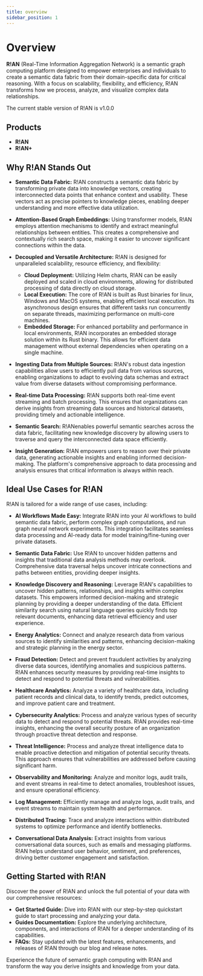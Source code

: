 ```yaml
---
title: overview
sidebar_position: 1
---
```


# Overview

**R!AN** (Real-Time Information Aggregation Network) is a semantic graph computing platform designed to empower enterprises and individuals to create a semantic data fabric from their domain-specific data for critical reasoning. With a focus on scalability, flexibility, and efficiency, R!AN transforms how we process, analyze, and visualize complex data relationships.


The current stable version of R!AN is v1.0.0

## Products

- **R!AN**
- **R!AN+**


## Why R!AN Stands Out


- **Semantic Data Fabric:** R!AN constructs a semantic data fabric by transforming private data into knowledge vectors, creating interconnected data points that enhance context and usability. These vectors act as precise pointers to knowledge pieces, enabling deeper understanding and more effective data utilization.

- **Attention-Based Graph Embeddings:** Using transformer models, R!AN employs attention mechanisms to identify and extract meaningful relationships between entities. This creates a comprehensive and contextually rich search space, making it easier to uncover significant connections within the data.

- **Decoupled and Versatile Architecture:** R!AN is designed for unparalleled scalability, resource efficiency, and flexibility:

    - **Cloud Deployment:** Utilizing Helm charts, R!AN can be easily deployed and scaled in cloud environments, allowing for distributed processing of data directly on cloud storage.
    - **Local Execution:** The core of R!AN is built as Rust binaries for linux, Windows and MacOS systems, enabling efficient local execution. Its asynchronous design ensures that different tasks run concurrently on separate threads, maximizing performance on multi-core machines.
    - **Embedded Storage:** For enhanced portability and performance in local environments, R!AN incorporates an embedded storage solution within its Rust binary. This allows for efficient data management without external dependencies when operating on a single machine.

- **Ingesting Data from Multiple Sources:** R!AN's robust data ingestion capabilities allow users to efficiently pull data from various sources, enabling organizations to adapt to evolving data schemas and extract value from diverse datasets without compromising performance.

- **Real-time Data Processing:** R!AN supports both real-time event streaming and batch processing. This ensures that organizations can derive insights from streaming data sources and historical datasets, providing timely and actionable intelligence.

- **Semantic Search:** R!ANenables powerful semantic searches across the data fabric, facilitating new knowledge discovery by allowing users to traverse and query the interconnected data space efficiently.

- **Insight Generation:** R!AN empowers users to reason over their private data, generating actionable insights and enabling informed decision-making. The platform's comprehensive approach to data processing and analysis ensures that critical information is always within reach.


## Ideal Use Cases for R!AN

R!AN is tailored for a wide range of use cases, including:

- **AI Workflows Made Easy:** Integrate R!AN into your AI workflows to build semantic data fabric, perform complex graph computations, and run graph neural network experiments. This integration facilitates seamless data processing and AI-ready data for model training/fine-tuning over private datasets.

- **Semantic Data Fabric:** Use R!AN to uncover hidden patterns and insights that traditional data analysis methods may overlook. Comprehensive data traversal helps uncover intricate connections and paths between entities, providing deeper insights.

- **Knowledge Discovery and Reasoning:** Leverage R!AN's capabilities to uncover hidden patterns, relationships, and insights within complex datasets. This empowers informed decision-making and strategic planning by providing a deeper understanding of the data. Efficient similarity search using natural language queries quickly finds top relevant documents, enhancing data retrieval efficiency and user experience.

- **Energy Analytics:** Connect and analyze research data from various sources to identify similarities and patterns, enhancing decision-making and strategic planning in the energy sector.

- **Fraud Detection:** Detect and prevent fraudulent activities by analyzing diverse data sources, identifying anomalies and suspicious patterns. R!AN enhances security measures by providing real-time insights to detect and respond to potential threats and vulnerabilities.

- **Healthcare Analytics:** Analyze a variety of healthcare data, including patient records and clinical data, to identify trends, predict outcomes, and improve patient care and treatment.

- **Cybersecurity Analytics:** Process and analyze various types of security data to detect and respond to potential threats. R!AN provides real-time insights, enhancing the overall security posture of an organization through proactive threat detection and response.

- **Threat Intelligence:** Process and analyze threat intelligence data to enable proactive detection and mitigation of potential security threats. This approach ensures that vulnerabilities are addressed before causing significant harm.

- **Observability and Monitoring:** Analyze and monitor logs, audit trails, and event streams in real-time to detect anomalies, troubleshoot issues, and ensure operational efficiency.

- **Log Management:** Efficiently manage and analyze logs, audit trails, and event streams to maintain system health and performance.

- **Distributed Tracing:** Trace and analyze interactions within distributed systems to optimize performance and identify bottlenecks.

- **Conversational Data Analysis:** Extract insights from various conversational data sources, such as emails and messaging platforms. R!AN helps understand user behavior, sentiment, and preferences, driving better customer engagement and satisfaction.


## Getting Started with R!AN

Discover the power of R!AN and unlock the full potential of your data with our comprehensive resources:

- **Get Started Guide:** Dive into R!AN with our step-by-step quickstart guide to start processing and analyzing your data.
- **Guides Documentation:** Explore the underlying architecture, components, and interactions of R!AN for a deeper understanding of its capabilities.
- **FAQs:** Stay updated with the latest features, enhancements, and releases of R!AN through our blog and release notes.

Experience the future of semantic graph computing with R!AN and transform the way you derive insights and knowledge from your data.